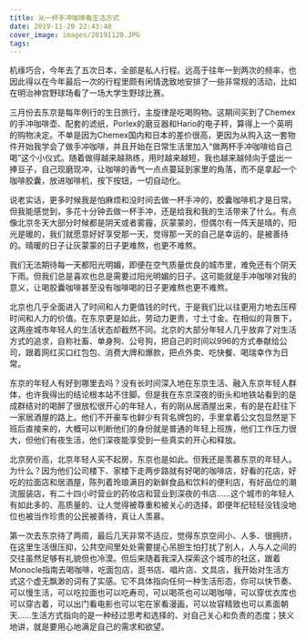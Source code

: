 ```yaml
---
title: 从一杯手冲咖啡看生活方式
date: 2019-11-20 22:43:40
cover_image: images/20191120.JPG
tags:
---
```

机缘巧合，今年去了五次日本，全部是私人行程。远高于往年一到两次的频率，也因此得以在今年最后一次的行程里颇有闲情逸致地安排了一些非常规的活动，比如在明治神宫野球场看了一场大学生野球比赛。

三月份去东京是每年例行的生日旅行，主旋律是吃喝购物。这期间买到了Chemex的手冲咖啡壶、配套的滤纸，Porlex的磨豆器和Hario的电子秤，算得上一个英明的购物决定。不单是因为Chemex国内和日本的差价很高，更因为从购入这一套物件开始我学会了做手冲咖啡，并且开始在日常生活里加入“做两杯手冲咖啡给自己喝”这个小仪式。随着做得越来越熟练，用时越来越短，我也越来越倾向于盛出一捧豆子，自己现磨现冲，让咖啡的香气一点点蔓延到家里的角落，而不是拿起一个咖啡胶囊，放进咖啡机，按下按钮，一切自动化。

说老实话，更多时候我是怕麻烦和没时间去做一杯手冲的，胶囊咖啡机才是日常。但我能感觉到，多花十分钟去做一杯手冲，还是给我和我的生活带来了什么。有点像北京冬天大部分时候都是阴天或者雾霾，灰蒙蒙的，但偶尔有一阵天是晴的，阳光是暖的，我们就愿意好好享受那一天，觉得那一天的自己是幸运的，是被善待的。晴暖的日子让灰蒙蒙的日子更难熬，也更不难熬。

我们无法期待每一天都阳光明媚，即便在空气质量优良的城市里，难免还有个阴天下雨。但我们总是喜欢也总是需要过阳光明媚的日子。这可能就是手冲咖啡对我的意义，让喝胶囊咖啡甚至没有咖啡喝的日子更难熬也更不难熬。

北京也几乎全面进入了时间和人力更值钱的时代，于是我们比以往更用力地去压榨时间和人力的价值。在东京更是如此，劳动力更贵，寸土寸金。在相似的背景下，这两座城市年轻人的生活状态却截然不同。北京的大部分年轻人几乎放弃了对生活方式的追求，自称社畜、单身狗、公号狗，把自己的时间以996的方式奉献给公司，跟着网红买口红包包、消费大牌和爆款，把点外卖、吃快餐、喝瑞幸作为日常。

东京的年轻人有好到哪里去吗？没有长时间深入地在东京生活、融入东京年轻人群体，也许我得出的结论根本站不住脚。但是我在东京深夜的街头和地铁站看到的是成群结对的喝醉了很放松很开心的年轻人，有的刚从居酒屋出来，有的是在赶往下一家居酒屋的路上。他们不开豪车也鲜少有背名牌包的，手里拿着公文包显然是下班后直接来的，大概可以判断他们的身份就是普通的年轻上班族，他们工作压力很大，但他们有夜生活，他们深夜能享受到一些真实的开心和释放。

北京房价高，北京年轻人买不起房，东京也是如此。但我还是羡慕东京的年轻人。为什么？因为他们公司楼下、家楼下走两步路就有好喝的咖啡店，好看的花店，好吃的拉面店和居酒屋，陈列着玲琅满目的新鲜食品和饮料的便利店，有好品位的潮流服装店，有二十四小时营业的药妆店和营业到深夜的书店……这个城市的年轻人有如此多的、高质量的、让人觉得被尊重和被关心的选择，即便年纪轻轻没钱没地位也被当作珍贵的公民被善待，真让人羡慕。

第一次去东京待了两周，最后几天非常不适应，觉得东京空间小、人多、很拥挤，在这里生活很压抑，公共空间里处处需要提心吊胆生怕打扰了别人，人与人之间的交往虽然足够有礼貌但也冷漠。但后来随着我深入探索这个城市的社区，跟着Monocle指南去喝咖啡，吃面包店，逛书店、唱片店、文具店，我开始对生活方式这个虚无飘渺的词有了实感。它不具体指向任何一种生活形态，你可以快节奏、可以慢生活，可以吃拉面也可以吃寿司，可以喝茶也可以喝咖啡，可以穿优衣库也可以穿古着，可以出门看电影也可以宅在家看漫画，可以妆容精致也可以素面朝天……生活方式指向的是一种经过思考和选择的、对自己关心和负责的态度；狭义地讲，就是要用心地满足自己的需求和欲望。